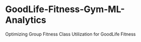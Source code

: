 # GoodLife-Fitness-Gym-ML-Analytics
Optimizing Group Fitness Class Utilization for GoodLife Fitness
